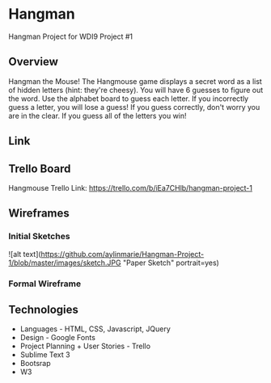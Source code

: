 # Hangman
Hangman Project for WDI9 Project #1

## Overview
Hangman the Mouse! The Hangmouse game displays a secret word as a list of hidden letters (hint: they're cheesy). You will have 6 guesses to figure out the word. Use the alphabet board to guess each letter. If you incorrectly guess a letter, you will lose a guess! If you guess correctly, don't worry you are in the clear. If you guess all of the letters you win!

## Link

## Trello Board
Hangmouse Trello Link: https://trello.com/b/iEa7CHlb/hangman-project-1

## Wireframes
### Initial Sketches
![alt text](https://github.com/aylinmarie/Hangman-Project-1/blob/master/images/sketch.JPG "Paper Sketch" portrait=yes)

### Formal Wireframe


## Technologies 
* Languages - HTML, CSS, Javascript, JQuery
* Design - Google Fonts
* Project Planning + User Stories - Trello
* Sublime Text 3
* Bootsrap
* W3 



